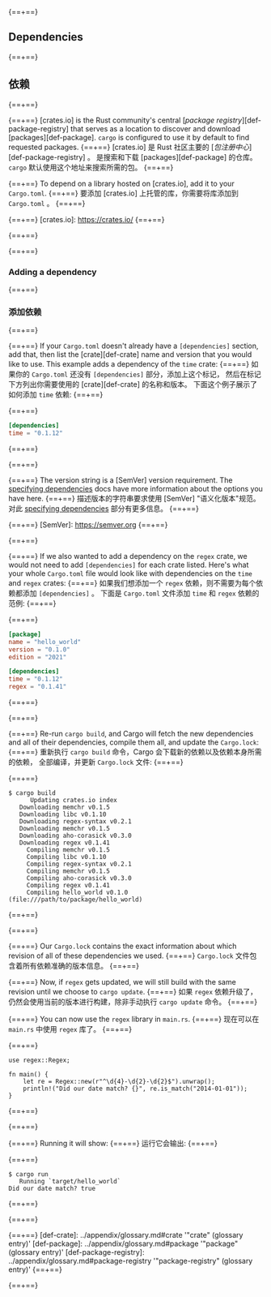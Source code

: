 {==+==}
## Dependencies
{==+==}
## 依赖
{==+==}

{==+==}
[crates.io] is the Rust community's central [*package registry*][def-package-registry]
that serves as a location to discover and download
[packages][def-package]. `cargo` is configured to use it by default to find
requested packages.
{==+==}
[crates.io] 是 Rust 社区主要的 [*包注册中心*][def-package-registry] 。
是搜索和下载 [packages][def-package] 的仓库。 `cargo` 默认使用这个地址来搜索所需的包。
{==+==}

{==+==}
To depend on a library hosted on [crates.io], add it to your `Cargo.toml`.
{==+==}
要添加 [crates.io] 上托管的库，你需要将库添加到 `Cargo.toml` 。
{==+==}

{==+==}
[crates.io]: https://crates.io/
{==+==}

{==+==}

{==+==}
### Adding a dependency
{==+==}
### 添加依赖
{==+==}


{==+==}
If your `Cargo.toml` doesn't already have a `[dependencies]` section, add
that, then list the [crate][def-crate] name and version that you would like to
use. This example adds a dependency of the `time` crate:
{==+==}
如果你的 `Cargo.toml` 还没有 `[dependencies]` 部分，添加上这个标记，
然后在标记下方列出你需要使用的 [crate][def-crate] 的名称和版本。
下面这个例子展示了如何添加 `time` 依赖:
{==+==}


{==+==}
```toml
[dependencies]
time = "0.1.12"
```
{==+==}

{==+==}


{==+==}
The version string is a [SemVer] version requirement. The [specifying
dependencies](../reference/specifying-dependencies.md) docs have more information about
the options you have here.
{==+==}
描述版本的字符串要求使用 [SemVer] "语义化版本"规范。对此 [specifying dependencies](../reference/specifying-dependencies.md) 部分有更多信息。
{==+==}


{==+==}
[SemVer]: https://semver.org
{==+==}

{==+==}


{==+==}
If we also wanted to add a dependency on the `regex` crate, we would not need
to add `[dependencies]` for each crate listed. Here's what your whole
`Cargo.toml` file would look like with dependencies on the `time` and `regex`
crates:
{==+==}
如果我们想添加一个 `regex` 依赖，则不需要为每个依赖都添加 `[dependencies]` 。
下面是 `Cargo.toml` 文件添加 `time` 和 `regex` 依赖的范例:
{==+==}


{==+==}
```toml
[package]
name = "hello_world"
version = "0.1.0"
edition = "2021"

[dependencies]
time = "0.1.12"
regex = "0.1.41"
```
{==+==}

{==+==}


{==+==}
Re-run `cargo build`, and Cargo will fetch the new dependencies and all of
their dependencies, compile them all, and update the `Cargo.lock`:
{==+==}
重新执行 `cargo build` 命令，Cargo 会下载新的依赖以及依赖本身所需的依赖，
全部编译，并更新 `Cargo.lock` 文件:
{==+==}


{==+==}
```console
$ cargo build
      Updating crates.io index
   Downloading memchr v0.1.5
   Downloading libc v0.1.10
   Downloading regex-syntax v0.2.1
   Downloading memchr v0.1.5
   Downloading aho-corasick v0.3.0
   Downloading regex v0.1.41
     Compiling memchr v0.1.5
     Compiling libc v0.1.10
     Compiling regex-syntax v0.2.1
     Compiling memchr v0.1.5
     Compiling aho-corasick v0.3.0
     Compiling regex v0.1.41
     Compiling hello_world v0.1.0 (file:///path/to/package/hello_world)
```
{==+==}

{==+==}


{==+==}
Our `Cargo.lock` contains the exact information about which revision of all of
these dependencies we used.
{==+==}
`Cargo.lock` 文件包含着所有依赖准确的版本信息。
{==+==}


{==+==}
Now, if `regex` gets updated, we will still build with the same revision until
we choose to `cargo update`.
{==+==}
如果 `regex` 依赖升级了，仍然会使用当前的版本进行构建，除非手动执行 `cargo update` 命令。
{==+==}


{==+==}
You can now use the `regex` library in `main.rs`.
{==+==}
现在可以在 `main.rs` 中使用 `regex` 库了。
{==+==}


{==+==}
```rust,ignore
use regex::Regex;

fn main() {
    let re = Regex::new(r"^\d{4}-\d{2}-\d{2}$").unwrap();
    println!("Did our date match? {}", re.is_match("2014-01-01"));
}
```
{==+==}

{==+==}


{==+==}
Running it will show:
{==+==}
运行它会输出:
{==+==}

{==+==}
```console
$ cargo run
   Running `target/hello_world`
Did our date match? true
```
{==+==}

{==+==}

{==+==}
[def-crate]:             ../appendix/glossary.md#crate             '"crate" (glossary entry)'
[def-package]:           ../appendix/glossary.md#package           '"package" (glossary entry)'
[def-package-registry]:  ../appendix/glossary.md#package-registry  '"package-registry" (glossary entry)'
{==+==}

{==+==}
